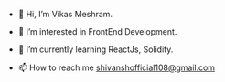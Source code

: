 - 👋 Hi, I’m Vikas Meshram.

- 👀 I’m interested in FrontEnd Development.

- 🌱 I’m currently learning ReactJs, Solidity.

- 📫 How to reach me shivanshofficial108@gmail.com

<!---
VikasMeshram2708/VikasMeshram2708 is a ✨ special ✨ repository because its `README.md` (this file) appears on your GitHub profile.
You can click the Preview link to take a look at your changes.
--->
